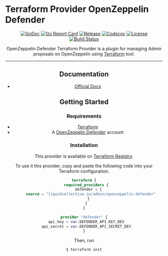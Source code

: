 # Terraform Provider OpenZeppelin Defender

<div align="center">

[![GoDoc](https://pkg.go.dev/badge/github.com/liquid-collective/terraform-provider-openzeppelin-defender.svg)](https://pkg.go.dev/github.com/liquid-collective/terraform-provider-openzeppelin-defender)
[![Go Report Card](https://goreportcard.com/badge/github.com/liquid-collective/terraform-provider-openzeppelin-defender?style=flat-square)](https://goreportcard.com/report/github.com/liquid-collective/terraform-provider-openzeppelin-defender)
[![Release](https://img.shields.io/github/v/release/liquid-collective/terraform-provider-openzeppelin-defender?logo=terraform&include_prereleases&style=flat-square)](https://github.com/liquid-collective/terraform-provider-openzeppelin-defender/releases)
[![Codecov](https://img.shields.io/codecov/c/github/liquid-collective/terraform-provider-openzeppelin-defender?logo=codecov&style=flat-square)](https://codecov.io/gh/liquid-collective/terraform-provider-openzeppelin-defender)
[![License](https://img.shields.io/github/license/liquid-collective/terraform-provider-openzeppelin-defender.svg?logo=fossa&style=flat-square)](https://github.com/liquid-collective/terraform-provider-openzeppelin-defender/blob/master/LICENSE)
[![Build Status](https://img.shields.io/github/workflow/status/liquid-collective/terraform-provider-openzeppelin-defender/Master/master?logo=github&style=flat-square)](https://github.com/liquid-collective/terraform-provider-openzeppelin-defender/actions?query=branch%3master)

OpenZeppelin Defender Terraform Provider is a plugin for managing Admin proposals on OpenZeppelin using
[Terraform](https://www.terraform.io/) tool.

---

## Documentation

- [Official Docs](https://registry.terraform.io/providers/liquid-collective/openzeppelin-defender/latest/docs)

## Getting Started

### Requirements

- [Terraform](https://www.terraform.io/downloads)
- A [OpenZeppelin Defender](https://defender.openzeppelin.com/) account

### Installation

This provider is available on [Terraform Registry](https://registry.terraform.io/). 

To use it this provider, copy and paste the following code into your Terraform configuration.

```terraform
terraform {
  required_providers {
    defender = {
      source = "liquidcollective.io/admin/openzeppelin-defender"
    }
  }
}

provider "defender" {
  api_key = var.DEFENDER_API_KEY_DEV
  api_secret = var.DEFENDER_API_SECRET_DEV
}
```

Then, run 

```sh
$ terraform init
```

